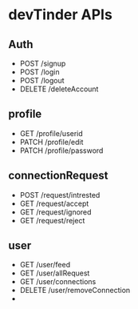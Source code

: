 # devTinder APIs

## Auth
- POST /signup
- POST /login
- POST /logout
- DELETE /deleteAccount

## profile
- GET /profile/userid
- PATCH /profile/edit
- PATCH /profile/password

## connectionRequest
- POST /request/intrested
- GET /request/accept
- GET /request/ignored
- GET /request/reject

## user
- GET /user/feed
- GET /user/allRequest
- GET /user/connections
- DELETE /user/removeConnection
-